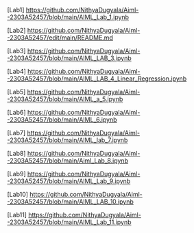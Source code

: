 [Lab1] https://github.com/NithyaDugyala/Aiml--2303A52457/blob/main/AIML_Lab_1.ipynb

[Lab2] https://github.com/NithyaDugyala/Aiml--2303A52457/edit/main/README.md

[Lab3] https://github.com/NithyaDugyala/Aiml--2303A52457/blob/main/AIML_LAB_3.ipynb

[Lab4] https://github.com/NithyaDugyala/Aiml--2303A52457/blob/main/AIML_LAB_4_Linear_Regression.ipynb

[Lab5] https://github.com/NithyaDugyala/Aiml--2303A52457/blob/main/AIML_a_5.ipynb

[Lab6] https://github.com/NithyaDugyala/Aiml--2303A52457/blob/main/AIML_6.ipynb

[Lab7] https://github.com/NithyaDugyala/Aiml--2303A52457/blob/main/AIML_lab_7.ipynb

[Lab8] https://github.com/NithyaDugyala/Aiml--2303A52457/blob/main/Aiml_Lab_8.ipynb

[Lab9] https://github.com/NithyaDugyala/Aiml--2303A52457/blob/main/AIML_Lab_9.ipynb 

[Lab10] https://github.com/NithyaDugyala/Aiml--2303A52457/blob/main/AIML_LAB_10.ipynb

[Lab11] https://github.com/NithyaDugyala/Aiml--2303A52457/blob/main/AIML_Lab_11.ipynb
